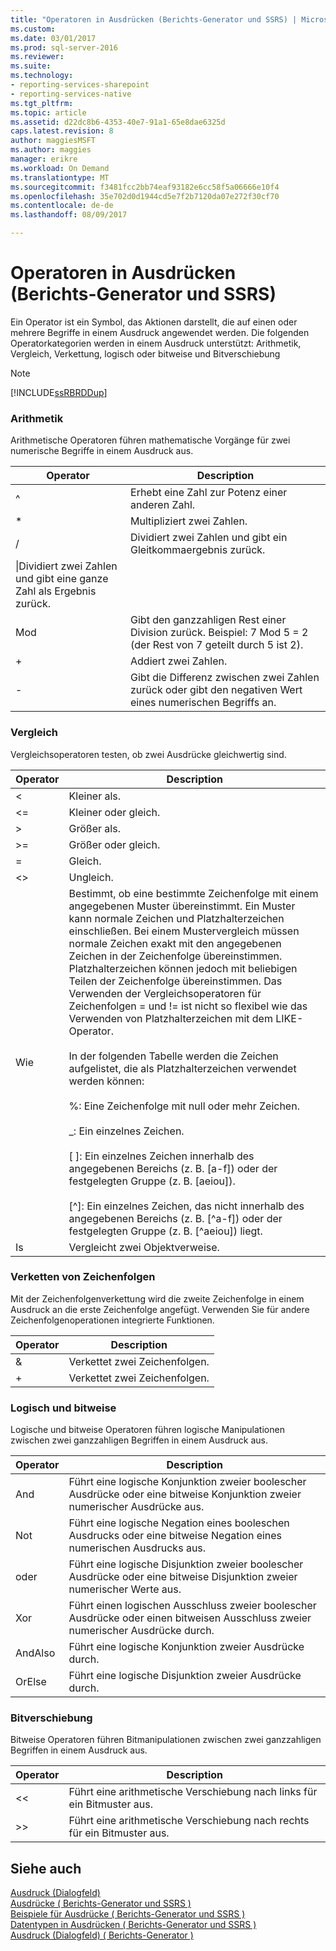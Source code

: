 ```yaml
---
title: "Operatoren in Ausdrücken (Berichts-Generator und SSRS) | Microsoft Docs"
ms.custom: 
ms.date: 03/01/2017
ms.prod: sql-server-2016
ms.reviewer: 
ms.suite: 
ms.technology:
- reporting-services-sharepoint
- reporting-services-native
ms.tgt_pltfrm: 
ms.topic: article
ms.assetid: d22dc8b6-4353-40e7-91a1-65e8dae6325d
caps.latest.revision: 8
author: maggiesMSFT
ms.author: maggies
manager: erikre
ms.workload: On Demand
ms.translationtype: MT
ms.sourcegitcommit: f3481fcc2bb74eaf93182e6cc58f5a06666e10f4
ms.openlocfilehash: 35e702d0d1944cd5e7f2b7120da07e272f30cf70
ms.contentlocale: de-de
ms.lasthandoff: 08/09/2017

---
```

# <a name="operators-in-expressions-report-builder-and-ssrs"></a>Operatoren in Ausdrücken (Berichts-Generator und SSRS)
  Ein Operator ist ein Symbol, das Aktionen darstellt, die auf einen oder mehrere Begriffe in einem Ausdruck angewendet werden. Die folgenden Operatorkategorien werden in einem Ausdruck unterstützt: Arithmetik, Vergleich, Verkettung, logisch oder bitweise und Bitverschiebung  
  
> [!NOTE]  
>  [!INCLUDE[ssRBRDDup](../../includes/ssrbrddup-md.md)]  
  
### <a name="arithmetic"></a>Arithmetik  
 Arithmetische Operatoren führen mathematische Vorgänge für zwei numerische Begriffe in einem Ausdruck aus.  
  
|Operator|Description|  
|--------------|-----------------|  
|^|Erhebt eine Zahl zur Potenz einer anderen Zahl.|  
|*|Multipliziert zwei Zahlen.|  
|/|Dividiert zwei Zahlen und gibt ein Gleitkommaergebnis zurück.|  
|\|Dividiert zwei Zahlen und gibt eine ganze Zahl als Ergebnis zurück.|  
|Mod|Gibt den ganzzahligen Rest einer Division zurück. Beispiel: 7 Mod 5 = 2 (der Rest von 7 geteilt durch 5 ist 2).|  
|+|Addiert zwei Zahlen.|  
|-|Gibt die Differenz zwischen zwei Zahlen zurück oder gibt den negativen Wert eines numerischen Begriffs an.|  
  
### <a name="comparison"></a>Vergleich  
 Vergleichsoperatoren testen, ob zwei Ausdrücke gleichwertig sind.  
  
|Operator|Description|  
|--------------|-----------------|  
|<|Kleiner als.|  
|\<=|Kleiner oder gleich.|  
|>|Größer als.|  
|>=|Größer oder gleich.|  
|=|Gleich.|  
|<>|Ungleich.|  
|Wie|Bestimmt, ob eine bestimmte Zeichenfolge mit einem angegebenen Muster übereinstimmt. Ein Muster kann normale Zeichen und Platzhalterzeichen einschließen. Bei einem Mustervergleich müssen normale Zeichen exakt mit den angegebenen Zeichen in der Zeichenfolge übereinstimmen. Platzhalterzeichen können jedoch mit beliebigen Teilen der Zeichenfolge übereinstimmen. Das Verwenden der Vergleichsoperatoren für Zeichenfolgen = und != ist nicht so flexibel wie das Verwenden von Platzhalterzeichen mit dem LIKE-Operator.<br /><br /> In der folgenden Tabelle werden die Zeichen aufgelistet, die als Platzhalterzeichen verwendet werden können:<br /><br /> %: Eine Zeichenfolge mit null oder mehr Zeichen.<br /><br /> _: Ein einzelnes Zeichen.<br /><br /> [ ]: Ein einzelnes Zeichen innerhalb des angegebenen Bereichs (z. B. [a-f]) oder der festgelegten Gruppe (z. B. [aeiou]).<br /><br /> [^]: Ein einzelnes Zeichen, das nicht innerhalb des angegebenen Bereichs (z. B. [^a-f]) oder der festgelegten Gruppe (z. B. [^aeiou]) liegt.|  
|Is|Vergleicht zwei Objektverweise.|  
  
### <a name="string-concatenation"></a>Verketten von Zeichenfolgen  
 Mit der Zeichenfolgenverkettung wird die zweite Zeichenfolge in einem Ausdruck an die erste Zeichenfolge angefügt. Verwenden Sie für andere Zeichenfolgenoperationen integrierte Funktionen.  
  
|Operator|Description|  
|--------------|-----------------|  
|&|Verkettet zwei Zeichenfolgen.|  
|+|Verkettet zwei Zeichenfolgen.|  
  
### <a name="logical-and-bitwise"></a>Logisch und bitweise  
 Logische und bitweise Operatoren führen logische Manipulationen zwischen zwei ganzzahligen Begriffen in einem Ausdruck aus.  
  
|Operator|Description|  
|--------------|-----------------|  
|And|Führt eine logische Konjunktion zweier boolescher Ausdrücke oder eine bitweise Konjunktion zweier numerischer Ausdrücke aus.|  
|Not|Führt eine logische Negation eines booleschen Ausdrucks oder eine bitweise Negation eines numerischen Ausdrucks aus.|  
|oder|Führt eine logische Disjunktion zweier boolescher Ausdrücke oder eine bitweise Disjunktion zweier numerischer Werte aus.|  
|Xor|Führt einen logischen Ausschluss zweier boolescher Ausdrücke oder einen bitweisen Ausschluss zweier numerischer Ausdrücke durch.|  
|AndAlso|Führt eine logische Konjunktion zweier Ausdrücke durch.|  
|OrElse|Führt eine logische Disjunktion zweier Ausdrücke durch.|  
  
### <a name="bit-shift"></a>Bitverschiebung  
 Bitweise Operatoren führen Bitmanipulationen zwischen zwei ganzzahligen Begriffen in einem Ausdruck aus.  
  
|Operator|Description|  
|--------------|-----------------|  
|<\<|Führt eine arithmetische Verschiebung nach links für ein Bitmuster aus.|  
|>>|Führt eine arithmetische Verschiebung nach rechts für ein Bitmuster aus.|  
  
## <a name="see-also"></a>Siehe auch  
 [Ausdruck (Dialogfeld)](http://msdn.microsoft.com/library/e6c74ccb-4594-4d4f-b958-618d710e34eb)   
 [Ausdrücke &#40; Berichts-Generator und SSRS &#41;](../../reporting-services/report-design/expressions-report-builder-and-ssrs.md)   
 [Beispiele für Ausdrücke &#40; Berichts-Generator und SSRS &#41;](../../reporting-services/report-design/expression-examples-report-builder-and-ssrs.md)   
 [Datentypen in Ausdrücken &#40; Berichts-Generator und SSRS &#41;](../../reporting-services/report-design/data-types-in-expressions-report-builder-and-ssrs.md)   
 [Ausdruck (Dialogfeld) &#40; Berichts-Generator &#41;](http://msdn.microsoft.com/library/e89c4d97-5d41-4b55-8695-79329edac15d)  
  
  

